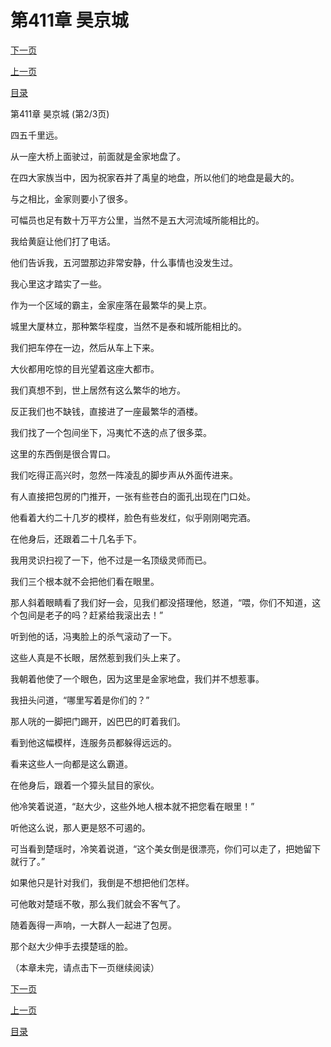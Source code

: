 <h1>第411章    昊京城</h1>
            <div><p><a href="./1232_%E7%AC%AC411%E7%AB%A0_%E6%98%8A%E4%BA%AC%E5%9F%8E.md">下一页</a></p><p><a href="./1230_%E7%AC%AC411%E7%AB%A0_%E6%98%8A%E4%BA%AC%E5%9F%8E.md">上一页</a></p><p><a href="../">目录</a></p></div>
            <div><p>第411章    昊京城 (第2/3页)</p><p>四五千里远。</p><p>从一座大桥上面驶过，前面就是金家地盘了。</p><p>在四大家族当中，因为祝家吞并了禹皇的地盘，所以他们的地盘是最大的。</p><p>与之相比，金家则要小了很多。</p><p>可幅员也足有数十万平方公里，当然不是五大河流域所能相比的。</p><p>我给黄庭让他们打了电话。</p><p>他们告诉我，五河盟那边非常安静，什么事情也没发生过。</p><p>我心里这才踏实了一些。</p><p>作为一个区域的霸主，金家座落在最繁华的昊上京。</p><p>城里大厦林立，那种繁华程度，当然不是泰和城所能相比的。</p><p>我们把车停在一边，然后从车上下来。</p><p>大伙都用吃惊的目光望着这座大都市。</p><p>我们真想不到，世上居然有这么繁华的地方。</p><p>反正我们也不缺钱，直接进了一座最繁华的酒楼。</p><p>我们找了一个包间坐下，冯夷忙不迭的点了很多菜。</p><p>这里的东西倒是很合胃口。</p><p>我们吃得正高兴时，忽然一阵凌乱的脚步声从外面传进来。</p><p>有人直接把包房的门推开，一张有些苍白的面孔出现在门口处。</p><p>他看着大约二十几岁的模样，脸色有些发红，似乎刚刚喝完酒。</p><p>在他身后，还跟着二十几名手下。</p><p>我用灵识扫视了一下，他不过是一名顶级灵师而已。</p><p>我们三个根本就不会把他们看在眼里。</p><p>那人斜着眼睛看了我们好一会，见我们都没搭理他，怒道，“喂，你们不知道，这个包间是老子的吗？赶紧给我滚出去！”</p><p>听到他的话，冯夷脸上的杀气滚动了一下。</p><p>这些人真是不长眼，居然惹到我们头上来了。</p><p>我朝着他使了一个眼色，因为这里是金家地盘，我们并不想惹事。</p><p>我扭头问道，“哪里写着是你们的？”</p><p>那人咣的一脚把门踢开，凶巴巴的盯着我们。</p><p>看到他这幅模样，连服务员都躲得远远的。</p><p>看来这些人一向都是这么霸道。</p><p>在他身后，跟着一个獐头鼠目的家伙。</p><p>他冷笑着说道，“赵大少，这些外地人根本就不把您看在眼里！”</p><p>听他这么说，那人更是怒不可遏的。</p><p>可当看到楚瑶时，冷笑着说道，“这个美女倒是很漂亮，你们可以走了，把她留下就行了。”</p><p>如果他只是针对我们，我倒是不想把他们怎样。</p><p>可他敢对楚瑶不敬，那么我们就会不客气了。</p><p>随着轰得一声响，一大群人一起进了包房。</p><p>那个赵大少伸手去摸楚瑶的脸。</p><p>（本章未完，请点击下一页继续阅读）</p></div>
            <div><p><a href="./1232_%E7%AC%AC411%E7%AB%A0_%E6%98%8A%E4%BA%AC%E5%9F%8E.md">下一页</a></p><p><a href="./1230_%E7%AC%AC411%E7%AB%A0_%E6%98%8A%E4%BA%AC%E5%9F%8E.md">上一页</a></p><p><a href="../">目录</a></p></div>